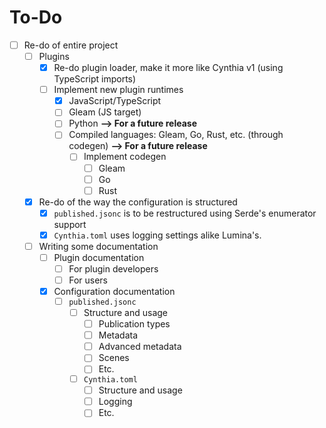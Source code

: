 # To-Do

- [ ] Re-do of entire project
  - [ ] Plugins
    - [x] Re-do plugin loader, make it more like Cynthia v1 (using TypeScript imports)
    - [ ] Implement new plugin runtimes
        - [x] JavaScript/TypeScript
        - [ ] Gleam (JS target)
        - [ ] Python **--> For a future release**
        - [ ] Compiled languages: Gleam, Go, Rust, etc. (through codegen) **--> For a future release**
          - [ ] Implement codegen
              - [ ] Gleam
              - [ ] Go
              - [ ] Rust
  - [x] Re-do of the way the configuration is structured
    - [x] `published.jsonc` is to be restructured using Serde's enumerator support
    - [x] `Cynthia.toml` uses logging settings alike Lumina's.
  - [ ] Writing some documentation
    - [ ] Plugin documentation
      - [ ] For plugin developers
      - [ ] For users
    - [x] Configuration documentation
      - [ ] `published.jsonc`
        - [ ] Structure and usage
          - [ ] Publication types
          - [ ] Metadata
          - [ ] Advanced metadata
          - [ ] Scenes
          - [ ] Etc.
        - [ ] `Cynthia.toml`
          - [ ] Structure and usage
          - [ ] Logging
          - [ ] Etc.
